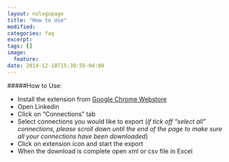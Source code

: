 ```yaml
---
layout: nologopage
title: "How to Use"
modified:
categories: faq
excerpt:
tags: []
image:
  feature:
date: 2014-12-10T15:39:55-04:00
---
```


#####How to Use:

* Install the extension from [Google Chrome Webstore](https://chrome.google.com/webstore/detail/linkedin-export-tool/kgipmhdegifoehfbbffcfbmpfmbjaiem)
* Open Linkedin
* Click on “Connections” tab
* Select connections you would like to export (_if tick off  “select all” connections, please scroll down until the end of the page to make sure all your connections have been downloaded_)
* Click on extension icon and start the export
* When the download is complete open xml or csv file in Excel
